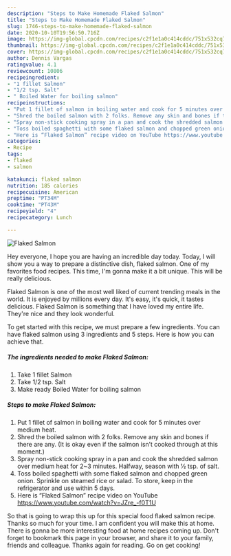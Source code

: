 ```yaml
---
description: "Steps to Make Homemade Flaked Salmon"
title: "Steps to Make Homemade Flaked Salmon"
slug: 1746-steps-to-make-homemade-flaked-salmon
date: 2020-10-10T19:56:50.716Z
image: https://img-global.cpcdn.com/recipes/c2f1e1a0c414cddc/751x532cq70/flaked-salmon-recipe-main-photo.jpg
thumbnail: https://img-global.cpcdn.com/recipes/c2f1e1a0c414cddc/751x532cq70/flaked-salmon-recipe-main-photo.jpg
cover: https://img-global.cpcdn.com/recipes/c2f1e1a0c414cddc/751x532cq70/flaked-salmon-recipe-main-photo.jpg
author: Dennis Vargas
ratingvalue: 4.1
reviewcount: 10806
recipeingredient:
- "1 fillet Salmon"
- "1/2 tsp. Salt"
- " Boiled Water for boiling salmon"
recipeinstructions:
- "Put 1 fillet of salmon in boiling water and cook for 5 minutes over medium heat."
- "Shred the boiled salmon with 2 folks. Remove any skin and bones if there are any. (It is okay even if the salmon isn’t cooked through at this moment.)"
- "Spray non-stick cooking spray in a pan and cook the shredded salmon over medium heat for 2~3 minutes. Halfway, season with ½ tsp. of salt."
- "Toss boiled spaghetti with some flaked salmon and chopped green onion. Sprinkle on steamed rice or salad. To store, keep in the refrigerator and use within 5 days."
- "Here is “Flaked Salmon” recipe video on YouTube https://www.youtube.com/watch?v=JZre_-f0T1U"
categories:
- Recipe
tags:
- flaked
- salmon

katakunci: flaked salmon 
nutrition: 185 calories
recipecuisine: American
preptime: "PT34M"
cooktime: "PT43M"
recipeyield: "4"
recipecategory: Lunch

---
```



![Flaked Salmon](https://img-global.cpcdn.com/recipes/c2f1e1a0c414cddc/751x532cq70/flaked-salmon-recipe-main-photo.jpg)

Hey everyone, I hope you are having an incredible day today. Today, I will show you a way to prepare a distinctive dish, flaked salmon. One of my favorites food recipes. This time, I'm gonna make it a bit unique. This will be really delicious.

Flaked Salmon is one of the most well liked of current trending meals in the world. It is enjoyed by millions every day. It's easy, it's quick, it tastes delicious. Flaked Salmon is something that I have loved my entire life. They're nice and they look wonderful.




To get started with this recipe, we must prepare a few ingredients. You can have flaked salmon using 3 ingredients and 5 steps. Here is how you can achieve that.

<!--inarticleads1-->

##### The ingredients needed to make Flaked Salmon:

1. Take 1 fillet Salmon
1. Take 1/2 tsp. Salt
1. Make ready  Boiled Water for boiling salmon




<!--inarticleads2-->

##### Steps to make Flaked Salmon:

1. Put 1 fillet of salmon in boiling water and cook for 5 minutes over medium heat.
1. Shred the boiled salmon with 2 folks. Remove any skin and bones if there are any. (It is okay even if the salmon isn’t cooked through at this moment.)
1. Spray non-stick cooking spray in a pan and cook the shredded salmon over medium heat for 2~3 minutes. Halfway, season with ½ tsp. of salt.
1. Toss boiled spaghetti with some flaked salmon and chopped green onion. Sprinkle on steamed rice or salad. To store, keep in the refrigerator and use within 5 days.
1. Here is “Flaked Salmon” recipe video on YouTube https://www.youtube.com/watch?v=JZre_-f0T1U




So that is going to wrap this up for this special food flaked salmon recipe. Thanks so much for your time. I am confident you will make this at home. There is gonna be more interesting food at home recipes coming up. Don't forget to bookmark this page in your browser, and share it to your family, friends and colleague. Thanks again for reading. Go on get cooking!

